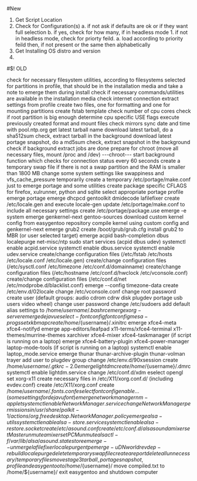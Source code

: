 #New
1. Get Script Location
2. Check for Configuration(s)
    a. if not ask if defaults are ok or if they want full selection
    b. if yes, check for how many, if in headless mode
        1. if not in headless mode, check for priorty feild.
            a. load according to priority feild then, if not present or the same then alphabetically
3. Get Installing OS distro and version
4.

#$! OLD

check for necessary filesystem utilities, according to filesystems selected for partitions in profile, that should be in the installation media and take a note to emerge them during install
check if necessary commands/utilities are available in the installation media
check internet connection
extract settings from profile
create two files, one for formatting and one for mounting partitions
create fstab template
check number of cpu cores
check if root partition is big enough
determine cpu specific USE flags
execute previously created format and mount files
check mirrors
sync date and time with pool.ntp.org
get latest tarball name
download latest tarball, do a sha512sum check, extract tarball in the background
download latest portage snapshot, do a md5sum check, extract snapshot in the background
check if background extract jobs are done
prepare for chroot (move all necessary files, mount /proc and /dev)
---chroot---
start background function which checks for connection status every 60 seconds
create a temporary swap file if there is not a swap partition and the RAM is smaller than 1800 MB
change some system settings like swappiness and vfs_cache_pressure temporarily
create a temporary /etc/portage/make.conf just to emerge portage and some utilities
create package specific CFLAGS for firefox, xulrunner, python and sqlite
select appropriate portage profile
emerge portage
emerge dhcpcd gentoolkit dmidecode lafilefixer
create /etc/locale.gen and execute locale-gen
update /etc/portage/make.conf to include all necessary settings
create /etc/portage/package.use
emerge -e system
emerge genkernel-next gentoo-sources
download custom kernel config from easygentoo repository
compile kernel using custom config and genkernel-next
emerge grub2
create /boot/grub/grub.cfg
install grub2 to MBR (or user selected target)
emerge acpid bash-completion dbus localepurge net-misc/ntp sudo
start services (acpid dbus udev)
systemctl enable acpid.service
systemctl enable dbus.service
systemctl enable udev.service
create/change configuration files (/etc/fstab /etc/hosts /etc/locale.conf /etc/locale.gen)
create/change configuration files (/etc/sysctl.conf /etc/timezone /etc/conf.d/domainname)
create/change configuration files (/etc/hostname /etc/conf.d/hwclock /etc/vconsole.conf)
create/change configuration files (/etc/conf.d/net /etc/modprobe.d/blacklist.conf)
emerge --config timezone-data
create /etc/env.d/02locale
change /etc/vconsole.conf
change root password
create user (default groups: audio cdrom cdrw disk plugdev portage usb users video wheel)
change user password
change /etc/sudoers
add default alias settings to /home/${username}/.bashrc
emerge xorg-server
emerge dejavu eselect-fontconfig fontconfig mesa-progs setxkbmap
create /home/${username}/.xinitrc
emerge xfce4-meta xfce4-notifyd
emerge app-editors/leafpad x11-terms/xfce4-terminal x11-themes/murrine-themes xarchiver xfce4-mixer xfce4-taskmanager
(if script is running on a laptop) emerge xfce4-battery-plugin xfce4-power-manager laptop-mode-tools
(if script is running on a laptop) systemctl enable laptop_mode.service
emerge thunar thunar-archive-plugin thunar-volman trayer
add user to plugdev group
change /etc/env.d/90xsession
create /home/${username}/.gtkrc-2.0
emerge lightdm
create /home/${username}/.dmrc
systemctl enable lightdm.service
change /etc/conf.d/xdm
eselect opengl set xorg-x11
create necessary files in /etc/X11/xorg.conf.d/ (including evdev.conf)
create /etc/X11/xorg.conf
create /home/${username}/.fonts.conf
eselect fontconfig enable ... (some settings for dejavu font)
emerge networkmanager nm-applet
systemctl enable NetworkManager.service
change NetworkManager permissions in /usr/share/polkit-1/actions/org.freedesktop.NetworkManager.policy
emerge alsa-utils
systemctl enable alsa-store.service
systemctl enable alsa-restore.socket
create /etc/asound.conf
create /etc/conf.d/alsasound
amixer set Master unmute
amixer set PCM unmute
alsactl -f /var/lib/alsa/asound.state store
emerge --unmerge lafilefixer localepurge ntp
emerge -uDN world
revdep-rebuild
localepurge
delete temporary swap file
create a report
delete all unnecessary/temporary files
move stage3 tarball, portage snapshot, profile and easygentoo to /home/${username}/
move compiled.txt to /home/${username}/
exit easygentoo and shutdown computer
